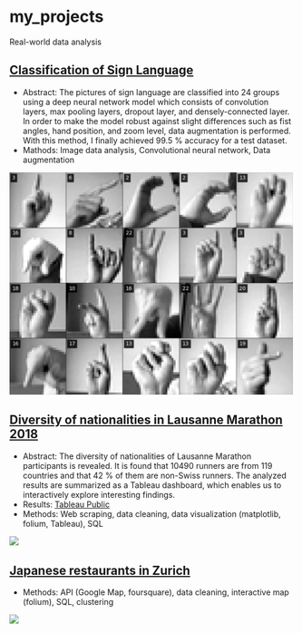 # my_projects
Real-world data analysis

## [Classification of Sign Language](https://www.kaggle.com/kotarosonoda/sign-language-cnn)
- Abstract: The pictures of sign language are classified into 24 groups using a deep neural network model which consists of convolution layers, max pooling layers, dropout layer, and densely-connected layer. In order to make the model robust against slight differences such as fist angles, hand position, and zoom level, data augmentation is performed. With this method, I finally achieved 99.5 % accuracy for a test dataset. 
- Mathods: Image data analysis, Convolutional neural network, Data augmentation

<img src="https://github.com/ksonod/my_pictures/blob/master/sign_language.png" width="500px">      

## [Diversity of nationalities in Lausanne Marathon 2018](https://github.com/ksonod/my_projects/tree/master/LausanneMarathon)   
- Abstract: The diversity of nationalities of Lausanne Marathon participants is revealed. It is found that 10490 runners are from 119 countries and that 42 % of them are non-Swiss runners. The analyzed results are summarized as a Tableau dashboard, which enables us to interactively explore interesting findings.
- Results: [Tableau Public](https://public.tableau.com/profile/kotaro.sonoda#!/vizhome/LausanneMarathon/dashboard)  
- Methods: Web scraping, data cleaning, data visualization (matplotlib, folium, Tableau), SQL
<img src="https://i.imgur.com/cOdHOFE.png" width="500px">      

## [Japanese restaurants in Zurich](https://github.com/ksonod/my_projects/tree/master/JapaneseRestaurantsInZurich)
- Methods: API (Google Map, foursquare), data cleaning, interactive map (folium), SQL, clustering
<img src="https://i.imgur.com/0WobSrz.png" width="500px"> 
